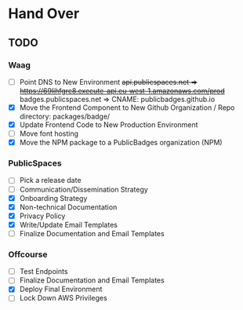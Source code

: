 # Hand Over

##  TODO

### Waag

- [ ] Point DNS to New Environment
      ~~api.publicspaces.net => https://69lihfgrc8.execute-api.eu-west-1.amazonaws.com/prod~~
      badges.publicspaces.net => CNAME: publicbadges.github.io
- [x] Move the Frontend Component to New Github Organization / Repo
      directory: packages/badge/
- [x] Update Frontend Code to New Production Environment
- [ ] Move font hosting
- [x] Move the NPM package to a PublicBadges organization (NPM)

### PublicSpaces

- [ ] Pick a release date
- [ ] Communication/Dissemination Strategy
- [x] Onboarding Strategy
- [x] Non-technical Documentation
- [x] Privacy Policy
- [x] Write/Update Email Templates
- [ ] Finalize Documentation and Email Templates

### Offcourse

- [ ] Test Endpoints
- [ ] Finalize Documentation and Email Templates
- [x] Deploy Final Environment
- [ ] Lock Down AWS Privileges
